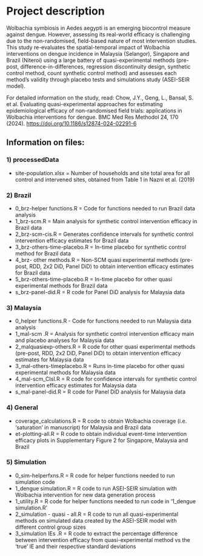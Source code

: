 # **Project description**

Wolbachia symbiosis in Aedes aegypti is an emerging biocontrol measure against dengue. However, assessing its real-world efficacy is challenging due to the non-randomised, field-based nature of most intervention studies. This study re-evaluates the spatial-temporal impact of Wolbachia interventions on dengue incidence in Malaysia (Selangor), Singapore and Brazil (Niteroi) using  a large battery of quasi-experimental methods (pre-post, difference-in-differences, regression discontinuity design, synthetic control method, count synthetic control method) and assesses each method’s validity through placebo tests and simulations study (ASEI-SEIR model). 

For detailed information on the study, read: 
Chow, J.Y., Geng, L., Bansal, S. et al. Evaluating quasi-experimental approaches for estimating epidemiological efficacy of non-randomised field trials: applications in Wolbachia interventions for dengue. BMC Med Res Methodol 24, 170 (2024). https://doi.org/10.1186/s12874-024-02291-6

## **Information on files:**

### **1) processedData**
- site-population.xlsx = Number of households and site total area for all control and intervened sites, obtained from Table 1 in Nazni et al. (2019) 

### **2) Brazil**
- 0_brz-helper functions.R = Code for functions needed to run Brazil data analysis 
- 1_brz-scm.R = Main analysis for synthetic control intervention efficacy in Brazil data
- 2_brz-scm-cis.R = Generates confidence intervals for synthetic control intervention efficacy estimates for Brazil data 
- 3_brz-others-time-placebo.R = In-time placebo for synthetic control method for Brazil data 
- 4_brz- other methods.R = Non-SCM quasi experimental methods (pre-post, RDD, 2x2 DiD, Panel DiD) to obtain intervention efficacy estimates for Brazil data 
- 5_brz-others-time-placebo.R = In-time placebo for other quasi experimental methods for Brazil data 
- s_brz-panel-did.R = R code for Panel DiD analysis for Malaysia data 

### **3) Malaysia**
- 0_helper functions.R - Code for functions needed to run Malaysia data analysis 
- 1_mal-scm .R = Analysis for synthetic control intervention efficacy main and placebo analyses for Malaysia data 
- 2_malquasiexp-others.R = R code for other quasi experimental methods (pre-post, RDD, 2x2 DiD, Panel DiD) to obtain intervention efficacy estimates for Malaysia data 
- 3_mal-others-timeplacebo.R = Runs in-time placebo for other quasi experimental methods for Malaysia data
- 4_mal-scm_CIsI.R = R code for confidence intervals for synthetic control intervention efficacy estimates for Malaysia data 
- s_mal-panel-did.R = R code for Panel DiD analysis for Malaysia data 

### **4) General**
- coverage_calculations.R = R code to obtain Wolbachia coverage (i.e. ‘saturation’ in manuscript) for Malaysia and Brazil data 
- et-plotting-all.R = R code to obtain individual event-time intervention efficacy plots in Supplementary Figure 2 for Singapore, Malaysia and Brazil

### **5) Simulation**
- 0_sim-helperfxns.R = R code for helper functions needed to run simulation code
- 1_dengue simulation.R = R code to run ASEI-SEIR simulation with Wolbachia intervention for new data generation process
- 1_utility.R = R code for helper functions needed to run code in ‘1_dengue simulation.R’
- 2_simulation - quasi - all.R = R code to run all quasi-experimental methods on simulated data created by the ASEI-SEIR model with different control group sizes
- 3_simulation IEs .R = R code to extract the percentage difference between intervention efficacy from quasi-experimental method vs the ‘true’ IE and their respective standard deviations 
